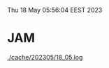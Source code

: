 Thu 18 May 05:56:04 EEST 2023
# JAM
<a href='./cache/202305/18_05.log'>./cache/202305/18_05.log</a>
